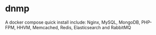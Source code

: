 # dnmp
A docker compose quick install include: Nginx, MySQL, MongoDB, PHP-FPM, HHVM, Memcached, Redis, Elasticsearch and RabbitMQ
